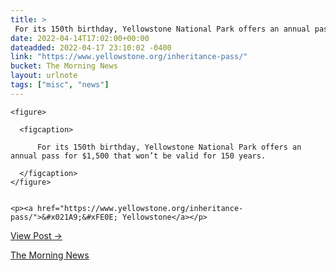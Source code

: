 ```yaml
---
title: > 
 For its 150th birthday, Yellowstone National Park offers an annual pass for $1,500 that won’t be valid for 150 years.
date: 2022-04-14T17:02:00+00:00
dateadded: 2022-04-17 23:10:02 -0400
link: "https://www.yellowstone.org/inheritance-pass/"
bucket: The Morning News
layout: urlnote
tags: ["misc", "news"]
--- 
```




  
    
  

  
    <figure>
      
      <figcaption>
        
          For its 150th birthday, Yellowstone National Park offers an annual pass for $1,500 that won’t be valid for 150 years.
        
      </figcaption>
    </figure>

    
    <p><a href="https://www.yellowstone.org/inheritance-pass/">&#x021A9;&#xFE0E; Yellowstone</a></p>
    
  
  <p><a href="https://themorningnews.org/p/yellowstone-national-park-offers-an-annual-pass-that-wont-be-valid-for-anot">View Post &rarr;</a></p>



 <!-- end excerpt --> 
<div class='bucket'><a class='internal-link' href='/buckets/the-morning-news'>The Morning News</a></div> 

